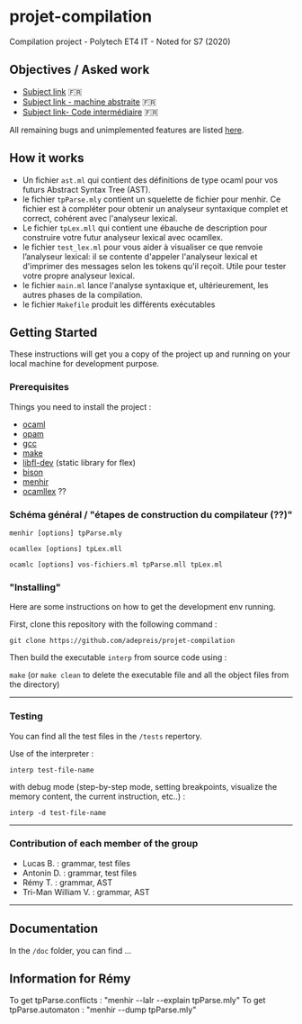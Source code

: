 # projet-compilation

Compilation project - Polytech ET4 IT - Noted for S7 (2020)

## Objectives / Asked work

- [Subject link](./projet_2020-21.pdf) :fr:
- [Subject link - machine abstraite](./ProjetCompilation.pdf) :fr:
- [Subject link- Code intermédiaire](./CodeInt.pdf) :fr:

All remaining bugs and unimplemented features are listed [here](https://github.com/adepreis/projet-compilation/issues).

## How it works

* Un fichier `ast.ml` qui contient des définitions de type ocaml pour vos futurs Abstract Syntax Tree (AST).
* le fichier `tpParse.mly` contient un squelette de fichier pour menhir. Ce fichier est à compléter pour obtenir un analyseur syntaxique complet et correct, cohérent avec l'analyseur lexical.
* Le fichier `tpLex.mll` qui contient une ébauche de description pour construire votre futur analyseur lexical avec ocamllex. 
* le fichier `test_lex.ml` pour vous aider à visualiser ce que renvoie l’analyseur lexical: il se contente d'appeler l'analyseur lexical et d'imprimer des messages selon les tokens qu'il reçoit. Utile pour tester votre propre analyseur lexical.
* le fichier `main.ml` lance l'analyse syntaxique et, ultérieurement, les autres phases de la compilation.
* le fichier `Makefile` produit les différents exécutables

## Getting Started

These instructions will get you a copy of the project up and running on your local machine for development purpose.

### Prerequisites

Things you need to install the project :

- [ocaml](https://ocaml.org/)
- [opam](https://opam.ocaml.org/)
- [gcc](https://gcc.gnu.org/)
- [make](http://www.gnu.org/software/make/)
- [libfl-dev](https://packages.debian.org/fr/jessie/libfl-dev) (static library for flex)
- [bison](https://www.gnu.org/software/bison/)
- [menhir](http://gallium.inria.fr/~fpottier/menhir/)
- [ocamllex](https://caml.inria.fr/pub/docs/manual-ocaml/lexyacc.html) ??

### Schéma général / "étapes de construction du compilateur (??)"

`menhir [options] tpParse.mly`

`ocamllex [options] tpLex.mll`

`ocamlc [options] vos-fichiers.ml tpParse.mll tpLex.ml`


### "Installing"

Here are some instructions on how to get the development env running.

First, clone this repository with the following command :

`git clone https://github.com/adepreis/projet-compilation`

Then build the executable `interp` from source code using :

`make` (or `make clean` to delete the executable file and all the object files from the directory)


---

### Testing

You can find all the test files in the `/tests` repertory.

Use of the interpreter :

`interp test-file-name`

with debug mode (step-by-step mode, setting breakpoints, visualize the memory content, the current instruction, etc..) :

`interp -d test-file-name`

---

### Contribution of each member of the group

- Lucas B. : grammar, test files
- Antonin D. : grammar, test files
- Rémy T. : grammar, AST
- Tri-Man William V. : grammar, AST


---

## Documentation

In the `/doc` folder, you can find ...

## Information for Rémy
To get tpParse.conflicts : "menhir --lalr --explain tpParse.mly"
To get tpParse.automaton : "menhir --dump tpParse.mly"
